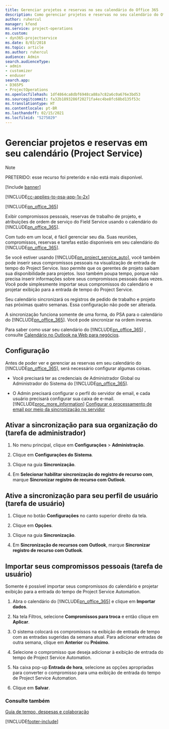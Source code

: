```yaml
---
title: Gerenciar projetos e reservas no seu calendário do Office 365
description: Como gerenciar projetos e reservas no seu calendário do Office 365
author: ruhercul
manager: kfend
ms.service: project-operations
ms.custom:
- dyn365-projectservice
ms.date: 8/03/2018
ms.topic: article
ms.author: ruhercul
audience: Admin
search.audienceType:
- admin
- customizer
- enduser
search.app:
- D365PS
- ProjectOperations
ms.openlocfilehash: 1df4864ca8dbf6948ca88a7c82a6c0a676e3bd53
ms.sourcegitcommit: fa32b1893286f20271fa4ec4be8fc68bd135f53c
ms.translationtype: HT
ms.contentlocale: pt-BR
ms.lasthandoff: 02/15/2021
ms.locfileid: "5275029"
---
```

# <a name="manage-projects-and-bookings-in-your-calendar-project-service"></a>Gerenciar projetos e reservas em seu calendário (Project Service)

> [!Note]
> PRETERIDO: esse recurso foi preterido e não está mais disponível.

[!include [banner](../includes/psa-now-project-operations.md)]

[!INCLUDE[cc-applies-to-psa-app-1x-2x](../includes/cc-applies-to-psa-app-1x-2x.md)]

[!INCLUDE[pn_office_365](../includes/pn-office-365.md)] 

Exibir compromissos pessoais, reservas de trabalho de projeto, e atribuições de ordem de serviço do Field Service usando o calendário do [!INCLUDE[pn_office_365](../includes/pn-office-365.md)].  
  
 Com tudo em um local, é fácil gerenciar seu dia. Suas reuniões, compromissos, reservas e tarefas estão disponíveis em seu calendário do [!INCLUDE[pn_office_365](../includes/pn-office-365.md)].  
  
 Se você estiver usando [!INCLUDE[pn_project_service_auto](../includes/pn-project-service-auto.md)], você também pode inserir seus compromissos pessoais na visualização de entrada de tempo do Project Service. Isso permite que os gerentes de projeto saibam sua disponibilidade para projetos. Isso também poupa tempo, porque não precisa inserir informações sobre seus compromissos pessoais duas vezes. Você pode simplesmente importar seus compromissos do calendário e projetar exibição para a entrada de tempo do Project Service.  
  
 Seu calendário sincronizará os registros de pedido de trabalho e projeto nas próximas quatro semanas. Essa configuração não pode ser alterada.  
  
 A sincronização funciona somente de uma forma, do PSA para o calendário do [!INCLUDE[pn_office_365](../includes/pn-office-365.md)]. Você pode sincronizar na ordem inversa. 
  
 Para saber como usar seu calendário do [!INCLUDE[pn_office_365](../includes/pn-office-365.md)] , consulte [Calendário no Outlook na Web para negócios](https://support.office.com/article/Calendar-in-Outlook-on-the-web-for-business-5219c457-d1fe-4c2f-9032-1a816b88e936).  
  
## <a name="setup"></a>Configuração  
 Antes de poder ver e gerenciar as reservas em seu calendário do [!INCLUDE[pn_office_365](../includes/pn-office-365.md)], será necessário configurar algumas coisas.  
  
- Você precisará ter as credenciais de Administrador Global ou Administrador do Sistema do [!INCLUDE[pn_office_365](../includes/pn-office-365.md)].  
  
- O Admin precisará configurar o perfil do servidor de email, e cada usuário precisará configurar sua caixa de e-mail. [!INCLUDE[proc_more_information](../includes/proc-more-information.md)] [Configurar o processamento de email por meio da sincronização no servidor](https://docs.microsoft.com/dynamics365/customerengagement/on-premises/admin/set-up-server-side-synchronization-of-email-appointments-contacts-and-tasks)  
  
## <a name="turn-on-synchronization-for-your-organization-admin-task"></a>Ativar a sincronização para sua organização do (tarefa de administrador)  
  
1.  No menu principal, clique em **Configurações** > **Administração**.  
  
2.  Clique em **Configurações do Sistema**.  
  
3.  Clique na guia **Sincronização**.  
  
4.  Em **Selecionar habilitar sincronização do registro de recurso com**, marque **Sincronizar registro de recurso com Outlook**.  
  
## <a name="turn-on-synchronization-for-your-user-profile-user-task"></a>Ative a sincronização para seu perfil de usuário (tarefa de usuário)  
  
1.  Clique no botão **Configurações** no canto superior direito da tela.  
  
2.  Clique em **Opções**.  
  
3.  Clique na guia **Sincronização**.  
  
4.  Em **Sincronização de recursos com Outlook**, marque **Sincronizar registro de recurso com Outlook**.  
  
## <a name="import-your-personal-appointments-user-task"></a>Importar seus compromissos pessoais (tarefa de usuário)  
 Somente é possível importar seus compromissos do calendário e projetar exibição para a entrada do tempo de Project Service Automation.  
  
1. Abra o calendário do [!INCLUDE[pn_office_365](../includes/pn-office-365.md)] e clique em **Importar dados**.  
  
2. Na tela Filtros, selecione **Compromissos para troca** e então clique em **Aplicar**.  
  
3. O sistema colocará os compromissos na exibição de entrada de tempo com as entradas sugeridas da semana atual. Para adicionar entradas de outra semana, clique em **Anterior** ou **Próximo**.  
  
4. Selecione o compromisso que deseja adicionar à exibição de entrada do tempo de Project Service Automation.  
  
5. Na caixa pop-up **Entrada de hora**, selecione as opções apropriadas para converter o compromisso para uma exibição de entrada do tempo de Project Service Automation.  
  
6. Clique em **Salvar**.  
  
### <a name="see-also"></a>Consulte também  
 [Guia de tempo, despesas e colaboração](../psa/time-expense-collaboration-guide.md)


[!INCLUDE[footer-include](../includes/footer-banner.md)]